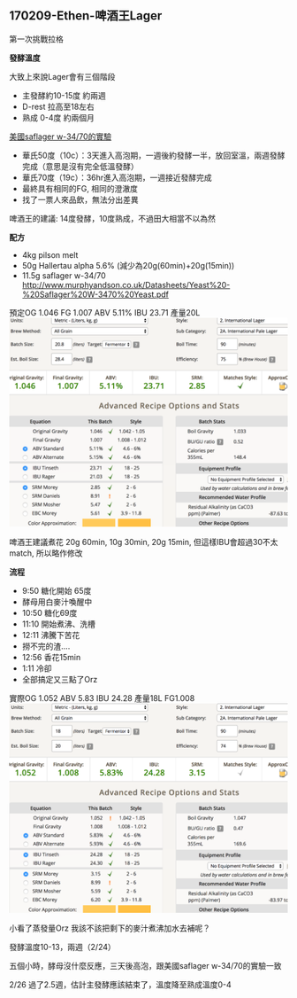 ## 170209-Ethen-啤酒王Lager

第一次挑戰拉格

**發酵溫度**

大致上來說Lager會有三個階段

* 主發酵約10-15度 約兩週
* D-rest 拉高至18左右
* 熟成 0-4度 約兩個月

[美國saflager w-34/70的實驗](http://brulosophy.com/2016/02/08/fermentation-temperature-pt-4-lager-yeast-saflager-3470-exbeeriment-results/) 

* 華氏50度（10c）：3天進入高泡期，一週後約發酵一半，放回室溫，兩週發酵完成（意思是沒有完全低溫發酵）
* 華氏70度（19c）：36hr進入高泡期，一週接近發酵完成
* 最終具有相同的FG, 相同的澄澈度
* 找了一票人來品飲，無法分出差異

啤酒王的建議: 14度發酵，10度熟成，不過田大相當不以為然

**配方**

* 4kg pilson melt
* 50g Hallertau alpha 5.6% (減少為20g(60min)+20g(15min))
* 11.5g saflager w-34/70 
http://www.murphyandson.co.uk/Datasheets/Yeast%20-%20Saflager%20W-3470%20Yeast.pdf

預定OG 1.046 FG 1.007 ABV 5.11% IBU 23.71 產量20L
![](../img/test29.png)

啤酒王建議煮花 20g 60min, 10g 30min, 20g 15min, 但這樣IBU會超過30不太match, 所以略作修改

**流程**

* 9:50 糖化開始 65度
* 酵母用白麥汁喚醒中
* 10:50 糖化69度
* 11:10 開始煮沸、洗槽
* 12:11 沸騰下苦花
* 撈不完的渣....
* 12:56 香花15min
* 1:11 冷卻
* 全部搞定又三點了Orz

實際OG 1.052 ABV 5.83 IBU 24.28 產量18L FG1.008
![](../img/test30.png)

小看了蒸發量Orz 我該不該把剩下的麥汁煮沸加水去補呢？

發酵溫度10-13，兩週（2/24）

五個小時，酵母沒什麼反應，三天後高泡，跟美國saflager w-34/70的實驗一致

2/26 過了2.5週，估計主發酵應該結束了，溫度降至熟成溫度0-4